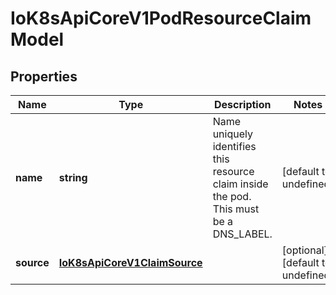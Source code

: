 # IoK8sApiCoreV1PodResourceClaimModel

## Properties

Name | Type | Description | Notes
------------ | ------------- | ------------- | -------------
**name** | **string** | Name uniquely identifies this resource claim inside the pod. This must be a DNS_LABEL. | [default to undefined]
**source** | [**IoK8sApiCoreV1ClaimSource**](IoK8sApiCoreV1ClaimSource.md) |  | [optional] [default to undefined]


